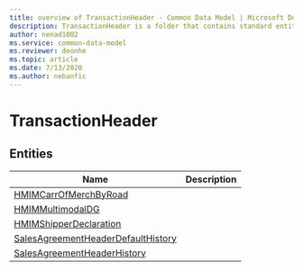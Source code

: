 ```yaml
---
title: overview of TransactionHeader - Common Data Model | Microsoft Docs
description: TransactionHeader is a folder that contains standard entities related to the Common Data Model.
author: nenad1002
ms.service: common-data-model
ms.reviewer: deonhe
ms.topic: article
ms.date: 7/13/2020
ms.author: nebanfic
---
```


# TransactionHeader


## Entities

|Name|Description|
|---|---|
|[HMIMCarrOfMerchByRoad](HMIMCarrOfMerchByRoad.md)||
|[HMIMMultimodalDG](HMIMMultimodalDG.md)||
|[HMIMShipperDeclaration](HMIMShipperDeclaration.md)||
|[SalesAgreementHeaderDefaultHistory](SalesAgreementHeaderDefaultHistory.md)||
|[SalesAgreementHeaderHistory](SalesAgreementHeaderHistory.md)||
